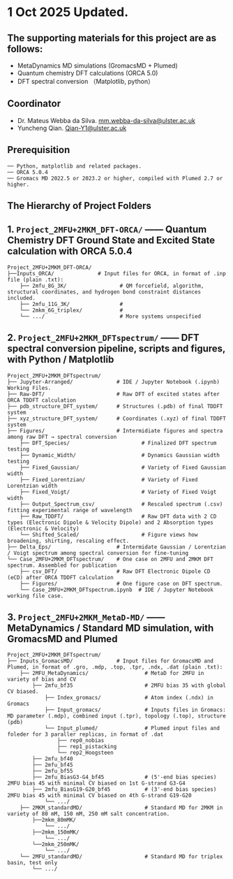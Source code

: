 # 1 Oct 2025 Updated.
## The supporting materials for this project are as follows:
- MetaDynamics MD simulations (GromacsMD + Plumed)
- Quantum chemistry DFT calculations (ORCA 5.0)
- DFT spectral conversion （Matplotlib, python）

## Coordinator
- Dr. Mateus Webba da Silva. mm.webba-da-silva@ulster.ac.uk
- Yuncheng Qian. Qian-Y1@ulster.ac.uk
  
## Prerequisition
```text
── Python, matplotlib and related packages.
── ORCA 5.0.4
── Gromacs MD 2022.5 or 2023.2 or higher, compiled with Plumed 2.7 or higher.
```

## The Hierarchy of Project Folders
## 1. `Project_2MFU+2MKM_DFT-ORCA/` —— Quantum Chemistry DFT Ground State and Excited State calculation with ORCA 5.0.4 
```text
Project_2MFU+2MKM_DFT-ORCA/
├──Inputs_ORCA/              # Input files for ORCA, in format of .inp file (plain .txt): 
    ├── 2mfu_8G_3K/                 # QM forcefield, algorithm, structural coordinates, and hydrogen bond constraint distances included.
    ├── 2mfu_11G_3K/                # 
    └── 2mkm_6G_triplex/            # 
    └── .../                        # More systems unspecified
```

## 2. `Project_2MFU+2MKM_DFTspectrum/` —— DFT spectral conversion pipeline, scripts and figures, with Python / Matplotlib
```text
Project_2MFU+2MKM_DFTspectrum/
├── Jupyter-Arranged/              # IDE / Jupyter Notebook (.ipynb) Working Files.
├── Raw-DFT/                       # Raw DFT of excited states after ORCA TDDFT calculation 
├── pdb_structure_DFT_system/      # Structures (.pdb) of final TDDFT system 
├── xyz_structure_DFT_system/      # Coordinates (.xyz) of final TDDFT system 
├── Figures/                       # Intermidiate figures and spectra among raw DFT → spectral conversion
    ├── DFT_Species/                       # Finalized DFT spectrum testing
    ├── Dynamic_Width/                     # Dynamics Gaussian width testing
    ├── Fixed_Gaussian/                    # Variety of Fixed Gaussian width
    ├── Fixed_Lorentzian/                  # Variety of Fixed Lorentzian width
    ├── Fixed_Voigt/                       # Variety of Fixed Voigt width
    ├── Output_Spectrum_csv/               # Rescaled spectrum (.csv) fitting experimental range of wavelength 
    ├── Raw_TDDFT/                         # Raw DFT data with 2 CD types (Electronic Dipole & Velocity Dipole) and 2 Absorption types (Electronic & Velocity)
    └── Shifted_Scaled/                    # Figure views how broadening, shirting, rescaling effect.
├── Delta_Eps/                     # Intermidate Gaussian / Lorentzian / Voigt spectrum among spectral conversion for fine-tuning
└── Case_2MFU+2MKM_DFTspectrum/    # One case on 2MFU and 2MKM DFT spectrum. Assembled for publication
    ├── csv_DFT/                   # Raw DFT Electronic Dipole CD (eCD) after ORCA TDDFT calculation 
    ├── Figures/                   # One figure case on DFT spectrum.
    └── Case_2MFU+2MKM_DFTspectrum.ipynb  # IDE / Jupyter Notebook working file case.
```

## 3. `Project_2MFU+2MKM_MetaD-MD/` —— MetaDynamics / Standard MD simulation, with GromacsMD and Plumed
```text
Project_2MFU+2MKM_DFTspectrum/
├── Inputs_GromacsMD/              # Input files for GromacsMD and Plumed, in format of .gro, .mdp, .top, .tpr, .ndx, .dat (plain .txt): 
    ├── 2MFU_MetaDynamics/                  # MetaD for 2MFU in variety of bias and CV
        ├── 2mfu_bf35                       # 2MFU bias 35 with global CV biased.
            ├── Index_gromacs/              # Atom index (.ndx) in Gromacs
            ├── Input_gromacs/              # Inputs files in Gromacs: MD parameter (.mdp), combined input (.tpr), topology (.top), structure (pdb)
            └── Input_plumed/               # Plumed input files and foleder for 3 paraller replicas, in format of .dat
                ├── rep0_nobias             
                ├── rep1_pistacking
                └── rep2_Hoogsteen
        ├── 2mfu_bf40
        ├── 2mfu_bf45
        ├── 2mfu_bf55
        ├── 2mfu_BiasG3-G4_bf45             # (5'-end bias species) 2MFU bias 45 with minimal CV biased on 1st G-strand G3-G4
        ├── 2mfu_BiasG19-G20_bf45           # (3'-end bias species) 2MFU bias 45 with minimal CV biased on 4th G-strand G19-G20
            └── .../
    ├── 2MKM_standardMD/                    # Standard MD for 2MKM in variety of 80 mM, 150 mM, 250 mM salt concentration.
        ├──2mkm_80mMK/
            └── .../
        ├──2mkm_150mMK/
            └── .../
        └──2mkm_250mMK/
            └── .../
    └── 2MFU_standardMD/                    # Standard MD for triplex basin, test only
        └── .../
```

